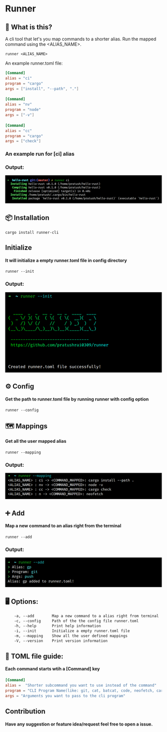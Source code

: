 # Runner

## 🤔 What is this?
A cli tool that let's you map commands to a shorter alias. Run the mapped command using the <ALIAS_NAME>.


```
runner <ALIAS_NAME>
```
An example runner.toml file:
```toml
[Command]
alias = "ci"
program = "cargo"
args = ["install", "--path", "."]

[Command]
alias = "nv"
program = "node"
args = ["-v"]

[Command]
alias = "cc"
program = "cargo"
args = ["check"]

```
### An example run for [ci] alias
### Output: 
![ci](images/ci.png)

## 📦 Installation
```
cargo install runner-cli
```

## Initialize

#### It will initialize a empty runner.toml file in config directory

```
runner --init
```
### Output:
![init](images/init.png)


## ⚙️ Config

#### Get the path to runner.toml file by running runner with config option
```
runner --config
```

## 🗺️ Mappings

#### Get all the user mapped alias

```
runner --mapping
```

### Output: 

![mapping](images/mapping.png)

## ➕ Add

#### Map a new command to an alias right from the terminal

```
runner --add
```

### Output: 

![add](images/add.png)

## 🖥️ Options:

```
    -a, --add        Map a new command to a alias right from terminal
    -c, --config     Path of the the config file runner.toml
    -h, --help       Print help information
    -i, --init       Initialize a empty runner.toml file
    -m, --mapping    Show all the user defined mappings
    -V, --version    Print version information
```

## 📄 TOML file guide:

#### Each command starts wtih a [Command] key


```toml
[Command]
alias =  "Shorter subcommand you want to use instead of the command"
program = "CLI Program Name(like: git, cat, batcat, code, neofetch, cargo, python, node, npm etc.)"
args = "Arguments you want to pass to the cli program"
```

## Contribution
#### Have any suggestion or feature idea/request feel free to open a issue.
